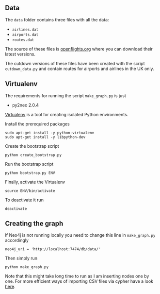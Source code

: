Data
----------

The `data` folder contains three files with all the data:

- `airlines.dat`
- `airports.dat`
- `routes.dat`

The source of these files is [openflights.org](http://openflights.org/data.html) where you can download their latest versions.
 
The cutdown versions of these files have been created with the script `cutdown_data.py` and contain routes for airports and airlines in the UK only.

Virtualenv
---------

The requirements for running the script `make_graph.py` is just

- py2neo 2.0.4

[Virtualenv](https://virtualenv.pypa.io/en/latest/) is a tool for creating isolated Python environments.

Install the prerequired packages

    sudo apt-get install -y python-virtualenv
    sudo apt-get install -y libpython-dev

Create the bootstrap script

    python create_bootstrap.py

Run the bootstrap script

    python bootstrap.py ENV

Finally, activate the Virtualenv

    source ENV/bin/activate

To deactivate it run
 
    deactivate

Creating the graph
----------

If Neo4j is not running locally you need to change this line in `make_graph.py` accordingly

    neo4j_uri = 'http://localhost:7474/db/data/'

Then simply run

    python make_graph.py

Note that this might take long time to run as I am inserting nodes one by one. For more efficient ways of importing CSV files via cypher have a look [here](http://neo4j.com/docs/stable/cypherdoc-importing-csv-files-with-cypher.html).

